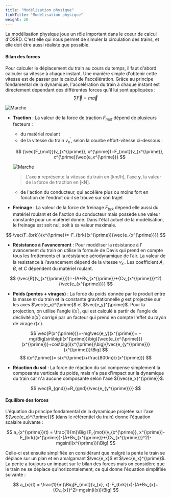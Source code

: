 ```yaml
---
title: "Modélisation physique"
linkTitle: "Modélisation physique"
weight: 20
---
```


<!-- script to auto-render KaTeX extension -->
<link rel="stylesheet" href="https://cdn.jsdelivr.net/npm/katex@0.15.3/dist/katex.min.css" integrity="sha384-KiWOvVjnN8qwAZbuQyWDIbfCLFhLXNETzBQjA/92pIowpC0d2O3nppDGQVgwd2nB" crossorigin="anonymous">
<script defer src="https://cdn.jsdelivr.net/npm/katex@0.15.3/dist/katex.min.js" integrity="sha384-0fdwu/T/EQMsQlrHCCHoH10pkPLlKA1jL5dFyUOvB3lfeT2540/2g6YgSi2BL14p" crossorigin="anonymous"></script>
<script defer src="https://cdn.jsdelivr.net/npm/katex@0.15.3/dist/contrib/auto-render.min.js" integrity="sha384-+XBljXPPiv+OzfbB3cVmLHf4hdUFHlWNZN5spNQ7rmHTXpd7WvJum6fIACpNNfIR" crossorigin="anonymous"
    onload="renderMathInElement(document.body);"></script>

La modélisation physique joue un rôle important dans le coeur de calcul d'OSRD. C'est elle qui nous permet de simuler la
circulation des trains, et elle doit être aussi réaliste que possible.


#### Bilan des forces

Pour calculer le déplacement du train au cours du temps, il faut d'abord calculer sa vitesse à chaque instant.
Une manière simple d'obtenir cette vitesse est de passer par le calcul de l'accélération.
Grâce au principe fondamental de la dynamique, l'accélération du train à chaque instant est directement dépendant
des différentes forces qu'il lui sont appliquées : $$ \sum \vec{F}=m\vec{a} $$

![Marche](../forces.png?style=train)

- **Traction** : La valeur de la force de traction $F_{mot}$ dépend de plusieurs facteurs :
  - du matériel roulant
  - de la vitesse du train $v^{\prime}_x$, selon la courbe effort-vitesse ci-dessous :

  $$ {\vec{F_{mot}}(v_{x^{\prime}}, x^{\prime})=F_{mot}(v_{x^{\prime}}, x^{\prime})\vec{e_x^{\prime}}} $$

  ![Marche](../effort-vitesse.png "Exemple de courbe effort-vitesse d'un train")
  > L'axe **x** représente la vitesse du train en [km/h], l'axe **y**, la valeur de la force de traction en [kN].

  - de l'action du conducteur, qui accélère plus ou moins fort en fonction de l'endroit où il se trouve sur son trajet



- **Freinage** : La valeur de la force de freinage $F_{brk}$ dépend elle aussi du matériel roulant et de l'action du
conducteur mais possède une valeur constante pour un matériel donné. Dans l'état actuel de la modélisation, le freinage
est soit nul, soit à sa valeur maximale.

$$ \vec{F_{brk}}(x^{\prime})=-F_{brk}(x^{\prime}){\vec{e_{x^{\prime}}}} $$

- **Résistance à l'avancement** : Pour modéliser la résistance à l’ avancement du train on utilise la formule de Davis
qui prend en compte tous les frottements et la résistance aérodynamique de l’air. La valeur de la resistance à
l'avancement dépend de la vitesse $v^{\prime}_x$. Les coefficient $A$, $B$, et $C$ dépendent du matériel roulant.

$$ {\vec{R}(v_{x^{\prime}})}=-(A+Bv_{x^{\prime}}+{Cv_{x^{\prime}}}^2){\vec{e_{x^{\prime}}}} $$

- **Poids (pentes + virages)** : La force du poids donnée par le produit entre la masse $m$ du train et la constante
gravitationnelle $g$ est projectée sur les axes $\vec{e_x}^{\prime}$ et $\vec{e_y}^{\prime}$. Pour la projection, on utilise l'angle $i(x^{\prime})$, qui est calculé à partir de l'angle de déclivité $s(x^{\prime})$ corrigé par un facteur qui prend en compte l'effet du rayon de virage $r(x^{\prime})$.

$$ \vec{P(x^{\prime})}=-mg\vec{e_y}(x^{\prime})=
-mg\Big[sin\big(i(x^{\prime})\big){\vec{e_{x^{\prime}}}(x^{\prime})}+cos\big(i(x^{\prime})\big){\vec{e_{y^{\prime}}}(x^{\prime})}\Big] $$
$$ i(x^{\prime})= s(x^{\prime})+\frac{800m}{r(x^{\prime})} $$

- **Réaction du sol** : La force de réaction du sol compense simplement la composante verticale du poids, mais n'a
pas d'impact sur la dynamique du train car n'a aucune composante selon l'axe ${\vec{e_x}^{\prime}}$.

$$ \vec{R_{gnd}}=R_{gnd}{\vec{e_{y^{\prime}}}} $$

#### Equilibre des forces

L'équation du principe fondamental de la dynamique projetée sur l'axe ${\vec{e_x}^{\prime}}$ (dans le référentiel du
train) donne l'équation scalaire suivante :

$$ a_{x^{\prime}}(t) = \frac{1}{m}\Big
[F_{mot}(v_{x^{\prime}}, x^{\prime})-F_{brk}(x^{\prime})-(A+Bv_{x^{\prime}}+{Cv_{x^{\prime}}}^2)-mgsin(i(x^{\prime}))\Big] $$

Celle-ci est ensuite simplifiée en considérant que malgré la pente le train se déplace sur un plan et en amalgamant
$\vec{e_x}$ et $\vec{e_x}^{\prime}$. La pente a toujours un impact sur le bilan des forces mais on considère que le
train ne se déplace qu'horizontalement, ce qui donne l'équation simplifiée suivante :

$$ a_{x}(t) = \frac{1}{m}\Big[F_{mot}(v_{x}, x)-F_{brk}(x)-(A+Bv_{x}+{Cv_{x}}^2)-mgsin(i(x))\Big] $$
